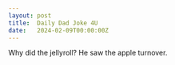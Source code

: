 ```yaml
---
layout: post
title:  Daily Dad Joke 4U
date:   2024-02-09T00:00:00Z
---
```

Why did the jellyroll? He saw the apple turnover.
